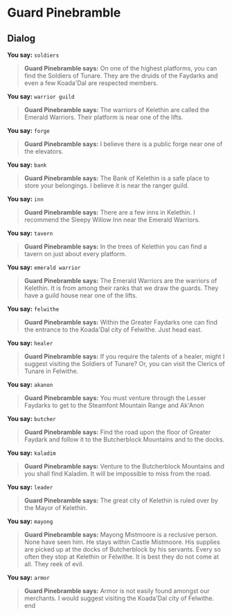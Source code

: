 # Guard Pinebramble


## Dialog

**You say:** `soldiers`



>**Guard Pinebramble says:** On one of the highest platforms, you can find the Soldiers of Tunare.  They are the druids of the Faydarks and even a few Koada'Dal are respected members.

**You say:** `warrior guild`



>**Guard Pinebramble says:** The warriors of Kelethin are called the Emerald Warriors.  Their platform is near one of the lifts.

**You say:** `forge`



>**Guard Pinebramble says:** I believe there is a public forge near one of the elevators.

**You say:** `bank`



>**Guard Pinebramble says:** The Bank of Kelethin is a safe place to store your belongings. I believe it is near the ranger guild.

**You say:** `inn`



>**Guard Pinebramble says:** There are a few inns in Kelethin.  I recommend the Sleepy Willow Inn near the Emerald Warriors.

**You say:** `tavern`



>**Guard Pinebramble says:** In the trees of Kelethin you can find a tavern on just about every platform.

**You say:** `emerald warrior`



>**Guard Pinebramble says:** The Emerald Warriors are the warriors of Kelethin.  It is from among their ranks that we draw the guards.  They have a guild house near one of the lifts.

**You say:** `felwithe`



>**Guard Pinebramble says:** Within the Greater Faydarks one can find the entrance to the Koada'Dal city of Felwithe.  Just head east.

**You say:** `healer`



>**Guard Pinebramble says:** If you require the talents of a healer, might I suggest visiting the Soldiers of Tunare? Or, you can visit the Clerics of Tunare in Felwithe.

**You say:** `akanon`



>**Guard Pinebramble says:** You must venture through the Lesser Faydarks to get to the Steamfont Mountain Range and Ak'Anon

**You say:** `butcher`



>**Guard Pinebramble says:** Find the road upon the floor of Greater Faydark and follow it to the Butcherblock Mountains and to the docks.

**You say:** `kaladim`



>**Guard Pinebramble says:** Venture to the Butcherblock Mountains and you shall find Kaladim.  It will be impossible to miss from the road.

**You say:** `leader`



>**Guard Pinebramble says:** The great city of Kelethin is ruled over by the Mayor of Kelethin.

**You say:** `mayong`



>**Guard Pinebramble says:** Mayong Mistmoore is a reclusive person.  None have seen him.  He stays within Castle Mistmoore.  His supplies are picked up at the docks of Butcherblock by his servants.  Every so often they stop at Kelethin or Felwithe.  It is best they do not come at all.  They reek of evil.

**You say:** `armor`



>**Guard Pinebramble says:** Armor is not easily found amongst our merchants.  I would suggest visiting the Koada'Dal city of Felwithe.
end